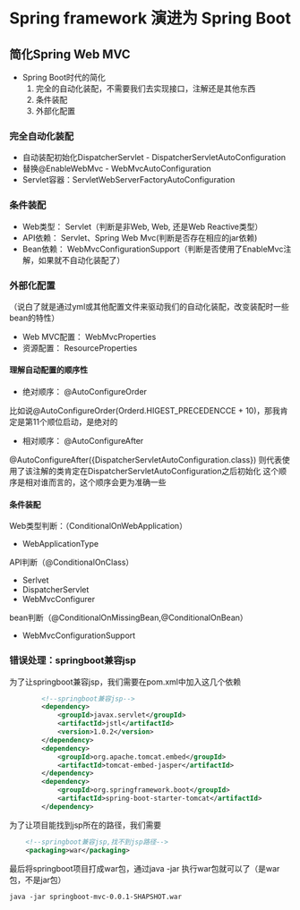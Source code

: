 # Spring framework 演进为 Spring Boot


## 简化Spring Web MVC

- Spring Boot时代的简化
	1. 完全的自动化装配，不需要我们去实现接口，注解还是其他东西
	2. 条件装配
	3. 外部化配置

### 完全自动化装配

- 自动装配初始化DispatcherServlet -  DispatcherServletAutoConfiguration
- 替换@EnableWebMvc  - WebMvcAutoConfiguration
- Servlet容器：ServletWebServerFactoryAutoConfiguration


### 条件装配

- Web类型： Servlet（判断是非Web, Web, 还是Web Reactive类型）
- API依赖： Servlet、Spring Web Mvc(判断是否存在相应的jar依赖)
- Bean依赖： WebMvcConfigurationSupport（判断是否使用了EnableMvc注解，如果就不自动化装配了）


### 外部化配置
（说白了就是通过yml或其他配置文件来驱动我们的自动化装配，改变装配时一些bean的特性）

- Web MVC配置： WebMvcProperties
- 资源配置： ResourceProperties


#### 理解自动配置的顺序性

- 绝对顺序： @AutoConfigureOrder

比如说@AutoConfigureOrder(Orderd.HIGEST_PRECEDENCCE + 10)，那我肯定是第11个顺位启动，是绝对的



- 相对顺序： @AutoConfigureAfter

@AutoConfigureAfter({DispatcherServletAutoConfiguration.class}) 则代表使用了该注解的类肯定在DispatcherServletAutoConfiguration之后初始化
这个顺序是相对谁而言的，这个顺序会更为准确一些



#### 条件装配

Web类型判断：（ConditionalOnWebApplication）

- WebApplicationType

API判断（@ConditionalOnClass）

- Serlvet
- DispatcherServlet
- WebMvcConfigurer


bean判断（@ConditionalOnMissingBean,@ConditionalOnBean）

- WebMvcConfigurationSupport



### 错误处理：springboot兼容jsp

为了让springboot兼容jsp，我们需要在pom.xml中加入这几个依赖

```xml
        <!--springboot兼容jsp-->
        <dependency>
            <groupId>javax.servlet</groupId>
            <artifactId>jstl</artifactId>
            <version>1.0.2</version>
        </dependency>
        <dependency>
            <groupId>org.apache.tomcat.embed</groupId>
            <artifactId>tomcat-embed-jasper</artifactId>
        </dependency>
        <dependency>
            <groupId>org.springframework.boot</groupId>
            <artifactId>spring-boot-starter-tomcat</artifactId>
        </dependency>
```

为了让项目能找到jsp所在的路径，我们需要
```xml
    <!--springboot兼容jsp,找不到jsp路径-->
    <packaging>war</packaging>
```

最后将springboot项目打成war包，通过java -jar 执行war包就可以了（是war包，不是jar包）

```xml
java -jar springboot-mvc-0.0.1-SHAPSHOT.war
```
